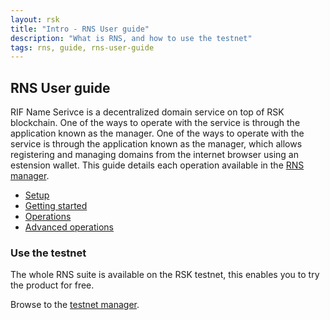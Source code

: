 ```yaml
---
layout: rsk
title: "Intro - RNS User guide"
description: "What is RNS, and how to use the testnet"
tags: rns, guide, rns-user-guide
---
```


## RNS User guide

RIF Name Serivce is a decentralized domain service on top of RSK blockchain. One of the ways to operate with the service is through the application known as the manager. One of the ways to operate with the service is through the application known as the manager, which allows registering and managing domains from the internet browser using an estension wallet. This guide details each operation available in the <a href="https://manager.rns.rifos.org" target="_blank" >RNS manager</a>.


- [Setup](/rif/rns/guide/setup/)
- [Getting started](/rif/rns/guide/getting-started/)
- [Operations](/rif/rns/guide/operations/)
- [Advanced operations](/rif/rns/guide/advanced/)

### Use the testnet

The whole RNS suite is available on the RSK testnet, this enables you to try the product for free.

Browse to the <a href="https://testnet.manager.rns.rifos.org" target="_blank" >testnet manager</a>.
